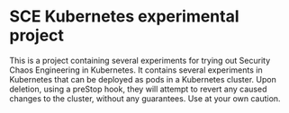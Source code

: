 # SCE Kubernetes experimental project

This is a project containing several experiments for trying out Security Chaos Engineering in Kubernetes. It contains several experiments in Kubernetes that can be deployed as pods in a Kubernetes cluster. Upon deletion, using a preStop hook, they will attempt to revert any caused changes to the cluster, without any guarantees. Use at your own caution.
